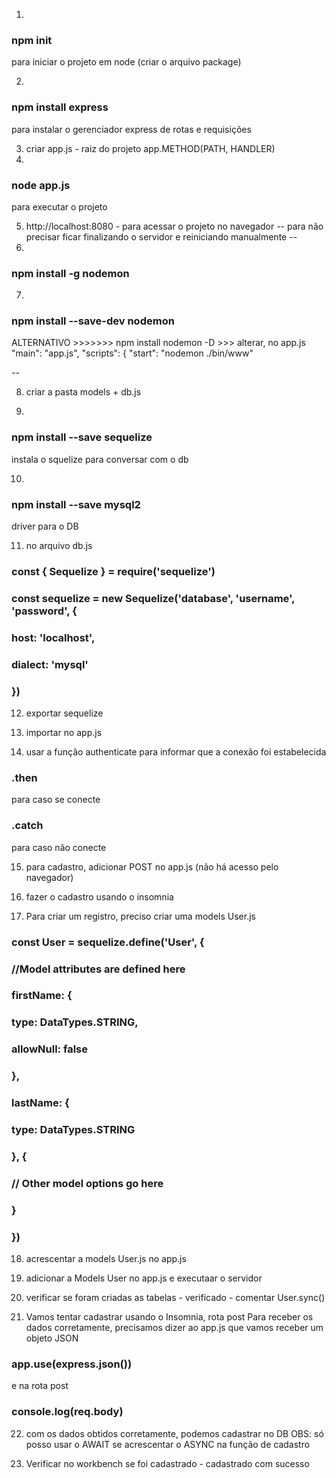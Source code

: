 1)
### npm init
para iniciar o projeto em node (criar o arquivo package)

2)
### npm install express
para instalar o gerenciador express de rotas e requisições

3) criar app.js - raiz do projeto
app.METHOD(PATH, HANDLER)
4)
### node app.js
para executar o projeto

5) http://localhost:8080 - para acessar o projeto no navegador
--
para não precisar ficar finalizando o servidor e reiniciando manualmente
--
6)
### npm install -g nodemon

7)
### npm install --save-dev nodemon

ALTERNATIVO >>>>>>> npm install nodemon -D >>> alterar, no app.js
"main": "app.js",
  "scripts": {
    "start": "nodemon ./bin/www"

--

8) criar a pasta models + db.js

9)
### npm install --save sequelize
instala o squelize para conversar com o db

10)
### npm install --save mysql2
driver para o DB

11) no arquivo db.js
### const { Sequelize } = require('sequelize')
### const sequelize = new Sequelize('database', 'username', 'password', {
###    host: 'localhost',
###    dialect: 'mysql'
### })

12) exportar sequelize

13) importar no app.js

14) usar a função authenticate para informar que a conexão foi estabelecida
### .then
para caso se conecte
### .catch
para caso não conecte

15) para cadastro, adicionar POST no app.js (não há acesso pelo navegador)

16) fazer o cadastro usando o insomnia

17) Para criar um registro, preciso criar uma models User.js
### const User = sequelize.define('User', {
###    //Model attributes are defined here
###    firstName: {
###        type: DataTypes.STRING,
###        allowNull: false
###    },
###    lastName: {
###        type: DataTypes.STRING
###    }, {
###        // Other model options go here
###    }
### })

18) acrescentar a models User.js no app.js

19) adicionar a Models User no app.js e executaar o servidor

20) verificar se foram criadas as tabelas - verificado - comentar User.sync()

21) Vamos tentar cadastrar usando o Insomnia, rota post
Para receber os dados corretamente, precisamos dizer ao app.js que vamos
receber um objeto JSON
### app.use(express.json())
e na rota post
### console.log(req.body)

22) com os dados obtidos corretamente, podemos cadastrar no DB
OBS: só posso usar o AWAIT se acrescentar o ASYNC na função de cadastro

23) Verificar no workbench se foi cadastrado - cadastrado com sucesso

